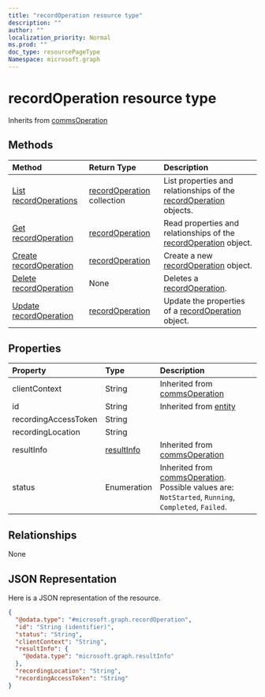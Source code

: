 ```yaml
---
title: "recordOperation resource type"
description: ""
author: ""
localization_priority: Normal
ms.prod: ""
doc_type: resourcePageType
Namespace: microsoft.graph
---
```



# recordOperation resource type




Inherits from [commsOperation](../resources/commsOperation.md)

## Methods
|Method|Return Type|Description|
|:---|:---|:---|
|[List recordOperations](../api/recordoperation-list.md)|[recordOperation](../resources/recordOperation.md) collection|List properties and relationships of the [recordOperation](../resources/recordoperation.md) objects.|
|[Get recordOperation](../api/recordoperation-get.md)|[recordOperation](../resources/recordOperation.md)|Read properties and relationships of the [recordOperation](../resources/recordoperation.md) object.|
|[Create recordOperation](../api/recordoperation-create.md)|[recordOperation](../resources/recordOperation.md)|Create a new [recordOperation](../resources/recordoperation.md) object.|
|[Delete recordOperation](../api/recordoperation-delete.md)|None|Deletes a [recordOperation](../resources/recordoperation.md).|
|[Update recordOperation](../api/recordoperation-update.md)|[recordOperation](../resources/recordOperation.md)|Update the properties of a [recordOperation](../resources/recordoperation.md) object.|

## Properties
|Property|Type|Description|
|:---|:---|:---|
|clientContext|String| Inherited from [commsOperation](../resources/commsOperation.md)|
|id|String| Inherited from [entity](../resources/entity.md)|
|recordingAccessToken|String||
|recordingLocation|String||
|resultInfo|[resultInfo](../resources/resultInfo.md)| Inherited from [commsOperation](../resources/commsOperation.md)|
|status|Enumeration| Inherited from [commsOperation](../resources/commsOperation.md). Possible values are: `NotStarted`, `Running`, `Completed`, `Failed`.|

## Relationships
None

## JSON Representation
Here is a JSON representation of the resource.
<!-- {
  "blockType": "resource",
  "keyProperty": "id",
  "@odata.type": "microsoft.graph.recordOperation",
  "baseType": "microsoft.graph.commsOperation",
  "openType": true
}
-->
``` json
{
  "@odata.type": "#microsoft.graph.recordOperation",
  "id": "String (identifier)",
  "status": "String",
  "clientContext": "String",
  "resultInfo": {
    "@odata.type": "microsoft.graph.resultInfo"
  },
  "recordingLocation": "String",
  "recordingAccessToken": "String"
}
```

